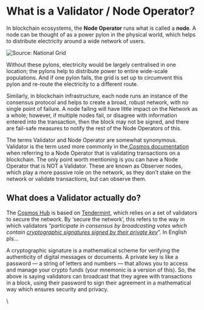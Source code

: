 # What is a Validator / Node Operator?

In blockchain ecosystems, the **Node Operator** runs what is called a **node**. A node can be thought of as a power pylon in the physical world, which helps to distribute electricity around a wide network of users.



![Source: National Grid](https://miro.medium.com/max/1280/0\*lYscyX3yFJQx\_Iyq)

Without these pylons, electricity would be largely centralised in one location; the pylons help to distribute power to entire wide-scale populations. And if one pylon fails, the grid is set up to circumvent this pylon and re-route the electricity to a different route.

Similarly, in blockchain infrastructure, each node runs an instance of the consensus protocol and helps to create a broad, robust network, with no single point of failure. A node failing will have little impact on the Network as a whole; however, if multiple nodes fail, or disagree with information entered into the transaction, then the block may not be signed, and there are fail-safe measures to notify the rest of the Node Operators of this.

The terms Validator and Node Operator are somewhat synonymous. Validator is the term used more commonly in the[ Cosmos documentation](https://docs.cosmos.network) when referring to a Node Operator that is validating transactions on a blockchain. The only point worth mentioning is you can have a Node Operator that is NOT a Validator. These are known as Observer nodes, which play a more passive role on the network, as they don’t stake on the network or validate transactions, but can observe them.

## What does a Validator actually do? <a href="#a192" id="a192"></a>

The [Cosmos Hub](https://hub.cosmos.network/main/gaia-tutorials/what-is-gaia.html) is based on [Tendermint](https://tendermint.com/docs/introduction/what-is-tendermint.html), which relies on a set of validators to secure the network. By ‘secure the network’, this refers to the way in which validators “_participate in consensus by broadcasting votes which contain_ [_cryptographic signatures signed by their private key_](https://hub.cosmos.network/main/validators/validator-faq.html)”. In English pls…

A cryptographic signature is a mathematical scheme for verifying the authenticity of digital messages or documents. A private key is like a password — a string of letters and numbers — that allows you to access and manage your crypto funds (your mnemonic is a version of this). So, the above is saying validators can broadcast that they agree with transactions in a block, using their password to sign their agreement in a mathematical way which ensures security and privacy.

\
